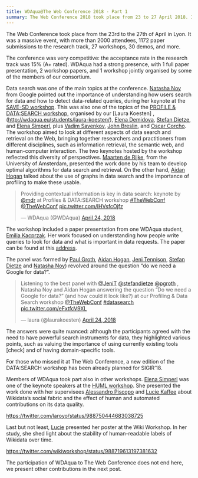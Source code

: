 ```yaml
---
title: WDAqua@The Web Conference 2018 - Part 1
summary: The Web Conference 2018 took place from 23 to 27 April 2018. It was a massive event and WDAqua was present in various forms, of which we write in this post (part 1).
---
```

The Web Conference took place from the 23rd to the 27th of April  in Lyon. It was a massive event, with more than 2000 attendees, 1172 paper submissions to the research track, 27 workshops, 30 demos, and more.

The conference was very competitive: the acceptance rate in the research track was 15% (A+ rated). WDAqua had a strong presence, with 1 full paper presentation, 2 workshop papers, and 1 workshop jointly organised by some of the members of our consortium.

Data search was one of the main topics at the conference. [Natasha Noy](https://ai.google/research/people/NatalyaNoy) from Google pointed out the importance of understanding how users search for data and how to detect data-related queries, during her keynote at the [SAVE-SD workshop](https://save-sd.github.io/2018/index.html). 
This was also one of the topics of the [PROFILE & DATA:SEARCH workshop](https://profiles-datasearch.github.io/2018/), organised by our [Laura Koesten] , (http://wdaqua.eu/students/laura-koesten/), [Elena Demidova](https://demidova.wordpress.com/), [Stefan Dietze](https://stefandietze.wordpress.com), and [Elena Simperl](http://wdaqua.eu/supervisors/elena-simperl/), plus [Vadim Savenkov](https://www.wu.ac.at/infobiz/team/vadim-savenkov), [John Breslin](http://www.nuigalway.ie/our-research/people/engineering-and-informatics/johnbreslin/), and [Oscar Corcho](http://mayor2.dia.fi.upm.es/oeg-upm/index.php/en/teachers/11-ocorcho/). The workshop aimed to look at different aspects of data search and retrieval on the Web, bringing together researchers and practitioners from different disciplines, such as information retrieval, the semantic web, and human-computer interaction.
The two keynotes hosted by the workshop reflected this diversity of perspectives. [Maarten de Rijke](https://staff.fnwi.uva.nl/m.derijke/), from the University of Amsterdam, presented the work done by his team to develop optimal algorithms for data search and retrieval. On the other hand, [Aidan Hogan](http://aidanhogan.com/) talked about the use of graphs in data search and the importance of profiling to make these usable.

<blockquote class="twitter-tweet" data-lang="en"><p lang="en" dir="ltr">Providing contextual information is key in data search: keynote by  <a href="https://twitter.com/mdr?ref_src=twsrc%5Etfw">@mdr</a> at Profiles &amp; DATA:SEARCH workshop <a href="https://twitter.com/hashtag/TheWebConf?src=hash&amp;ref_src=twsrc%5Etfw">#TheWebConf</a> <a href="https://twitter.com/TheWebConf?ref_src=twsrc%5Etfw">@TheWebConf</a> <a href="https://t.co/IHVsfcOjfz">pic.twitter.com/IHVsfcOjfz</a></p>&mdash; WDAqua (@WDAqua) <a href="https://twitter.com/WDAqua/status/988686714171469824?ref_src=twsrc%5Etfw">April 24, 2018</a></blockquote>
<script async src="https://platform.twitter.com/widgets.js" charset="utf-8"></script>

The workshop included a paper presentation from one WDAqua student, [Emilia Kacprzak](http://wdaqua.eu/students/emilia-kacprzak/). Her work focused on understanding how people write queries to look for data and what is important in data requests. The paper can be found at this [address](https://dl.acm.org/citation.cfm?id=3191597).

The panel was formed by [Paul Groth](http://pgroth.com/), [Aidan Hogan](http://aidanhogan.com), [Jeni Tennison](https://www.jenitennison.com), [Stefan Dietze](https://stefandietze.wordpress.com/) and [Natasha Noy](https://research.google.com/pubs/NatalyaNoy.html)) revolved around the question “do we need a Google for data?”.

<div class="test">
<blockquote class="twitter-tweet" data-lang="en"><p lang="en" dir="ltr">Listening to the best panel with <a href="https://twitter.com/JeniT?ref_src=twsrc%5Etfw">@JeniT</a> <a href="https://twitter.com/stefandietze?ref_src=twsrc%5Etfw">@stefandietze</a> <a href="https://twitter.com/pgroth?ref_src=twsrc%5Etfw">@pgroth</a> , Natasha Noy and Aidan Hogan answering the question “Do we need a Google for data?” (and how could it look like?) at our Profiling &amp; Data Search workshop <a href="https://twitter.com/TheWebConf?ref_src=twsrc%5Etfw">@TheWebConf</a> <a href="https://twitter.com/hashtag/datasearch?src=hash&amp;ref_src=twsrc%5Etfw">#datasearch</a> <a href="https://t.co/eFxtfcV9XL">pic.twitter.com/eFxtfcV9XL</a></p>&mdash; laura (@laurakoesten) <a href="https://twitter.com/laurakoesten/status/988788631836987393?ref_src=twsrc%5Etfw">April 24, 2018</a></blockquote>
<script async src="https://platform.twitter.com/widgets.js" charset="utf-8"></script>
	</div>

 The answers were quite nuanced: although the participants agreed with the need to have powerful search instruments for data, they highlighted various points, such as valuing the importance of using currently existing tools [check] and of having domain-specific tools.

For those who missed it at The Web Conference, a new edition of the DATA:SEARCH workshop has been already planned for SIGIR’18.


Members of WDAqua took part also in other workshops. [Elena Simperl](http://wdaqua.eu/supervisors/elena-simperl/) was one of the keynote speakers at the [HUML workshop](https://humlworkshop.github.io/HumL-WWW2018/). She presented the work done with her supervisees [Alessandro Piscopo](http://wdaqua.eu/students/alessandro-piscopo/) and [Lucie Kaffee](http://wdaqua.eu/students/lucie-aim%C3%A9e-kaffee/) about Wikidata’s social fabric and the effect of human and automated contributions on its data quality.

https://twitter.com/laroyo/status/988750444683038725

Last but not least, [Lucie](http://wdaqua.eu/students/lucie-aim%C3%A9e-kaffee/) presented her poster at the Wiki Workshop. In her study, she shed light about the stability of human-readable labels of Wikidata over time.  

https://twitter.com/wikiworkshop/status/988719613197381632

The participation of WDAqua to The Web Conference does not end here, we present other contributions in the next post.

